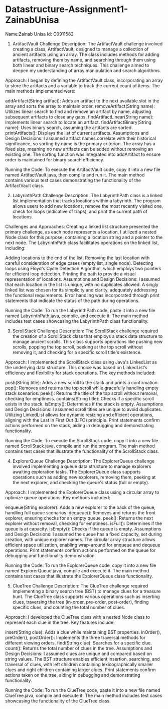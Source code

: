 # Datastructure-Assignment1-ZainabUnisa
Name:Zainab Unisa
Id: C0911582
1. ArtifactVault Challenge
Description:
The ArtifactVault challenge involved creating a class, ArtifactVault, designed to manage a collection of ancient artifacts using an array. The class includes methods for adding artifacts, removing them by name, and searching through them using both linear and binary search techniques. This challenge aimed to deepen my understanding of array manipulation and search algorithms.

Approach:
I began by defining the ArtifactVault class, incorporating an array to store the artifacts and a variable to track the current count of items. The main methods implemented were:

addArtifact(String artifact): Adds an artifact to the next available slot in the array and sorts the array to maintain order.
removeArtifact(String name): Utilizes linear search to find and remove an artifact by name, adjusting subsequent artifacts to close any gaps.
findArtifactLinear(String name): Implements linear search to locate an artifact.
findArtifactBinary(String name): Uses binary search, assuming the artifacts are sorted.
printArtifacts(): Displays the list of current artifacts.
Assumptions and Design Decisions:
I assumed artifact names correlate with their historical significance, so sorting by name is the primary criterion. The array has a fixed size, meaning no new artifacts can be added without removing an existing one. The sorting function was integrated into addArtifact to ensure order is maintained for binary search efficiency.

Running the Code:
To execute the ArtifactVault code, copy it into a new file named ArtifactVault.java, then compile and run it. The main method contains various test cases demonstrating the functionality of the ArtifactVault class.

2. LabyrinthPath Challenge
Description:
The LabyrinthPath class is a linked list implementation that tracks locations within a labyrinth. The program allows users to add new locations, remove the most recently visited one, check for loops (indicative of traps), and print the current path of locations.

Challenges and Approaches:
Creating a linked list structure presented the primary challenge, as each node represents a location. I utilized a nested Node class for this purpose, containing a location string and a pointer to the next node. The LabyrinthPath class facilitates operations on the linked list, including:

Adding locations to the end of the list.
Removing the last location with careful consideration of edge cases (empty list, single node).
Detecting loops using Floyd's Cycle Detection Algorithm, which employs two pointers for efficient loop detection.
Printing the path to provide a visual representation of locations.
Assumptions and Design Decisions:
I assumed that each location in the list is unique, with no duplicates allowed. A singly linked list was chosen for its simplicity and clarity, adequately addressing the functional requirements. Error handling was incorporated through print statements that indicate the status of the path during operations.

Running the Code:
To run the LabyrinthPath code, paste it into a new file named LabyrinthPath.java, compile, and execute it. The main method includes test cases showcasing the LabyrinthPath class functionality.

3. ScrollStack Challenge
Description:
The ScrollStack challenge required the creation of a ScrollStack class that employs a stack data structure to manage ancient scrolls. This class supports operations like pushing new scrolls, popping the top scroll, peeking at the top scroll without removing it, and checking for a specific scroll title's existence.

Approach:
I implemented the ScrollStack class using Java's LinkedList as the underlying data structure. This choice was based on LinkedList’s efficiency and flexibility for stack operations. The key methods included:

push(String title): Adds a new scroll to the stack and prints a confirmation.
pop(): Removes and returns the top scroll while gracefully handling empty stack scenarios.
peek(): Returns the title of the top scroll without removal, checking for emptiness.
contains(String title): Checks if a specific scroll exists in the stack.
isEmpty(): Determines if the stack is empty.
Assumptions and Design Decisions:
I assumed scroll titles are unique to avoid duplicates. Utilizing LinkedList allows for dynamic resizing and efficient operations, aligning with the Last In First Out (LIFO) principle. Print statements confirm actions performed on the stack, aiding in debugging and demonstrating functionality.

Running the Code:
To execute the ScrollStack code, copy it into a new file named ScrollStack.java, compile and run the program. The main method contains test cases that illustrate the functionality of the ScrollStack class.

4. ExplorerQueue Challenge
Description:
The ExplorerQueue challenge involved implementing a queue data structure to manage explorers awaiting exploration tasks. The ExplorerQueue class supports operations such as adding new explorers, removing them, peeking at the next explorer, and checking the queue's status (full or empty).

Approach:
I implemented the ExplorerQueue class using a circular array to optimize queue operations. Key methods included:

enqueue(String explorer): Adds a new explorer to the back of the queue, handling full queue scenarios.
dequeue(): Removes and returns the front explorer, ensuring checks for an empty queue.
peek(): Returns the next explorer without removal, checking for emptiness.
isFull(): Determines if the queue is at capacity.
isEmpty(): Checks if the queue is empty.
Assumptions and Design Decisions:
I assumed the queue has a fixed capacity, set during creation, with unique explorer names. The circular array structure allows efficient space utilization, enabling wrap-around for enqueue and dequeue operations. Print statements confirm actions performed on the queue for debugging and functionality demonstration.

Running the Code:
To run the ExplorerQueue code, copy it into a new file named ExplorerQueue.java, compile and execute it. The main method contains test cases that illustrate the ExplorerQueue class functionality.

5. ClueTree Challenge
Description:
The ClueTree challenge required implementing a binary search tree (BST) to manage clues for a treasure hunt. The ClueTree class supports various operations such as inserting clues, traversing the tree (in-order, pre-order, post-order), finding specific clues, and counting the total number of clues.

Approach:
I developed the ClueTree class with a nested Node class to represent each clue in the tree. Key features include:

insert(String clue): Adds a clue while maintaining BST properties.
inOrder(), preOrder(), postOrder(): Implements the three traversal methods for different viewing orders.
find(String clue): Searches for a specific clue.
count(): Returns the total number of clues in the tree.
Assumptions and Design Decisions:
I assumed clues are unique and compared based on string values. The BST structure enables efficient insertion, searching, and traversal of clues, with left children containing lexicographically smaller clues and right children containing larger clues. Print statements confirm actions taken on the tree, aiding in debugging and demonstrating functionality.

Running the Code:
To run the ClueTree code, paste it into a new file named ClueTree.java, compile and execute it. The main method includes test cases showcasing the functionality of the ClueTree class.
